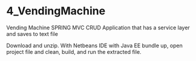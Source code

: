 # 4_VendingMachine
Vending Machine SPRING MVC CRUD Application that has a service layer and saves to text file 

Download and unzip. With Netbeans IDE with Java EE bundle up, open project file and clean, build, and run the extracted file.

